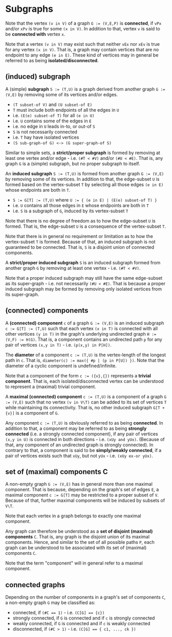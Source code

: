 
<!-- ======================================================================= -->
# Subgraphs

Note that the vertex `(v in V)` of a graph `G := (V,E,P)` is **connected**,
if `vPx` and/or `xPv` is true for some `(x in V)`. In addition to that, vertex
`v` is said to be **connected with** vertex `x`.

Note that a vertex `(v in V)` may exist such that neither `vEx` nor `xEv` is
true for any vertex `(x in V)`. That is, a graph may contain vertices that
are no endpoint to any edge `(e in E)`. These kind of vertices may in general
be referred to as being **isolated/disconnected**.

<!-- ======================================================================= -->
## (induced) subgraph

A (simple) **subgraph** `S := (T,U)` is a graph derived from another graph
`G := (V,E)` by removing some of its vertices and/or edges.

* `(T subset-of V)` and `(U subset-of E)`
* `T` must include both endpoints of all the edges in `U`
* i.e. `(E(e) subset-of T)` for all `(e in U)`
* i.e. `U` contains some of the edges in `E`
* i.e. no edge in `U` leads in-to, or out-of `S`
* `S` is not necessarily connected
* i.e. `T` hay have isolated vertices
* `(S sub-graph-of G) <-> (G super-graph-of S)`

Similar to simple sets, a **strict/proper subgraph** is formed by removing
at least one vertex and/or edge - i.e. `(#T < #V)` and/or `(#U < #E)`. That
is, any graph `G` is a (simple) subgraph, but no proper subgraph to itself.

An **induced subgraph** `S := (T,U)` is formed from another graph `G := (V,E)`
by removing some of its vertices. In addition to that, the edge-subset `U` is
formed based on the vertex-subset `T` by selecting all those edges `(e in E)`
whose endpoints are both in `T`.

* `S := G[T] := (T,U)` where `U := { (e in E) | (E(e) subset-of T) }`
* i.e. `U` contains all those edges in `E` whose endpoints are both in `T`
* i.e. `S` is a subgraph of `G`, induced by its vertex-subset `T`

Note that there is no degree of freedom as to how the edge-subset `U` is
formed. That is, the edge-subset `U` is a consequence of the vertex-subset
`T`.

Note that there is in general no requirement or limitation as to how the
vertex-subset `T` is formed. Because of that, an induced subgraph is not
guaranteed to be connected. That is, `S` is a disjoint union of connected
components.

A **strict/proper induced subgraph** `S` is an induced subgraph formed from
another graph `G` by removing at least one vertex - i.e. `(#T < #V)`.

Note that a proper induced subgraph may still have the same edge-subset as
its super-graph - i.e. not necessarily `(#U < #E)`. That is because a proper
induced subgraph may be formed by removing only isolated vertices from its
super-graph.

<!-- ======================================================================= -->
## (connected) components

A **(connected) component** `c` of a graph `G := (V,E)` is an induced
subgraph `c := G[T] := (T,U)` such that each vertex `(x in T)` is connected
with all other vertices `(y in T)` in the graph's underlying undirected graph
`H := (V,F) := H(G)`. That is, a component contains an undirected path `p`
for any pair of vertices `(x,y in T)` - i.e. `(p(x,y) in P[H])`.

The **diameter** of a component `c := (T,U)` is the vertex-length of the
longest path in `c`. That is, `diameter(c) := max({ #p | (p in P[U]) })`.
Note that the diameter of a cyclic component is undefined/infinite.

Note that a component of the form `c := ({v},{})` represents a **trivial
component**. That is, each isolated/disconnected vertex can be understood
to represent a (maximal) trivial component.

A **maximal (connected) component** `c := (T,U)` is a component of a graph
`G := (V,E)` such that no vertex `(v in V\T)` can be added to its set of
vertices `T` while maintaining its connectivity. That is, no other induced
subgraph `G[T + {v}]` is a component of `G`.

Any component `c := (T,U)` is obviously referred to as being **connected**. In
addition to that, a component may be referred to as being **strongly connected**
(i.e. a strongly connected component), if any pair of vertices `(x,y in U)`
is connected in both directions - i.e. `(xUy and yUx)`. (Because of that, any
component of an undirected graph is strongly connected). In contrary to that,
a component is said to be **simply/weakly connected**, if a pair of vertices
exists such that `xUy`, but not `yUx` - i.e. `(xUy ex-or yUx)`.

<!-- ======================================================================= -->
## set of (maximal) components C

A non-empty graph `G := (V,E)` has in general more than one maximal component.
That is because, depending on the graph's set of edges `E`, a maximal component
`c := G[T]` may be restricted to a proper subset of `V`. Because of that,
further maximal components will be induced by subsets of `V\T`.

Note that each vertex in a graph belongs to exactly one maximal component.

Any graph can therefore be understood as a **set of disjoint (maximal)
components** `C`. That is, any graph is the disjoint union of its maximal
components. Hence, and similar to the set of all possible paths `P`,
each graph can be understood to be associated with its set of (maximal)
components `C`.

Note that the term "component" will in general refer to a maximal component.

<!-- ======================================================================= -->
## connected graphs

Depending on the number of components in a graph's set of components `C`,
a non-empty graph `G` may be classified as:

* connected, if `(#C == 1)` - i.e. `(C[G] == {c})`
* strongly connected, if `G` is connected and if `c` is strongly connected
* weakly connected, if `G` is connected and if `c` is weakly connected
* disconnected, if `(#C > 1)` - i.e. `(C[G] == { c1, ..., ck })`
